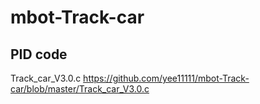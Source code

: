 # mbot-Track-car

## PID code
Track_car_V3.0.c
https://github.com/yee11111/mbot-Track-car/blob/master/Track_car_V3.0.c 
